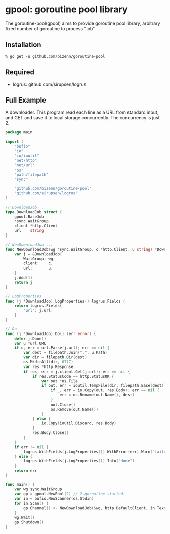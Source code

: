 # gpool: goroutine pool library

The goroutine-pool(gpool) aims to provide goroutine pool library,
arbitrary fixed number of goroutine to process "job".

## Installation

``` shellsession
% go get -u github.com/bizenn/goroutine-pool
```

## Required

- logrus: github.com/sirupsen/logrus

## Full Example

A downloader. This program read each line as a URL from standard input,
and GET and save it to local storage concurrently.  The concurrency is
just 2.

``` go
package main

import (
	"bufio"
	"io"
	"io/ioutil"
	"net/http"
	"net/url"
	"os"
	"path/filepath"
	"sync"

	"github.com/bizenn/goroutine-pool"
	"github.com/sirupsen/logrus"
)

// DownloadJob ...
type DownloadJob struct {
	gpool.BaseJob
	*sync.WaitGroup
	client *http.Client
	url    string
}

// NewDownloadJob ...
func NewDownloadJob(wg *sync.WaitGroup, c *http.Client, u string) *DownloadJob {
	var j = &DownloadJob{
		WaitGroup: wg,
		client:    c,
		url:       u,
	}
	j.Add(1)
	return j
}

// LogProperties ...
func (j *DownloadJob) LogProperties() logrus.Fields {
	return logrus.Fields{
		"url": j.url,
	}
}

// Do ...
func (j *DownloadJob) Do() (err error) {
	defer j.Done()
	var u *url.URL
	if u, err = url.Parse(j.url); err == nil {
		var dest = filepath.Join(".", u.Path)
		var dir = filepath.Dir(dest)
		os.MkdirAll(dir, 0777)
		var res *http.Response
		if res, err = j.client.Get(j.url); err == nil {
			if res.StatusCode == http.StatusOK {
				var out *os.File
				if out, err = ioutil.TempFile(dir, filepath.Base(dest)); err == nil {
					if _, err = io.Copy(out, res.Body); err == nil {
						err = os.Rename(out.Name(), dest)
					}
					out.Close()
					os.Remove(out.Name())
				}
			} else {
				io.Copy(ioutil.Discard, res.Body)
			}
			res.Body.Close()
		}
	}
	if err != nil {
		logrus.WithFields(j.LogProperties()).WithError(err).Warn("failed")
	} else {
		logrus.WithFields(j.LogProperties()).Info("done")
	}
	return err
}

func main() {
	var wg sync.WaitGroup
	var gp = gpool.NewPool(2) // 2 goroutine started.
	var in = bufio.NewScanner(os.Stdin)
	for in.Scan() {
		gp.Channel() <- NewDownloadJob(&wg, http.DefaultClient, in.Text())
	}
	wg.Wait()
	gp.Shutdown()
}
```
